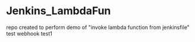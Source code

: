 # Jenkins_LambdaFun
repo created to perform demo of "invoke lambda function from jenkinsfile"
test webhook
test1
